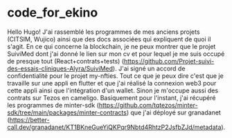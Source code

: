 # code_for_ekino

Hello Hugo!
J'ai rassemblé les programmes de mes anciens projets (CITSIM, Wujico) ainsi que des docs associées qui expliquent de quoi il s'agit. 
En ce qui concerne la blockchain, je ne peux montrer que le projet SuiviMed dont j'ai donné le lien sur mon cv et pour 
lequel je me suis occupé de presque tout (React+contrats+tests) (https://github.com/Projet-suivi-des-essais-cliniques-Alyra/SuiviMed).
J'ai signé un accord de confidentialité pour le projet my-nfties. Tout ce que je peux dire c'est que je travaille sur
une appli en flutter et que j'ai réalisé la connexion web3 pour cette appli ainsi que l'intégration d'un wallet. 
Sinon je m'occupe aussi des contrats sur Tezos en cameligo. Basiquement pour l'instant, j'ai récupéré les programmes
de minter-sdk (https://github.com/tqtezos/minter-sdk/tree/main/packages/minter-contracts) 
que j'ai déployé sur granadanet (https://better-call.dev/granadanet/KT1BKneGueYiQKPqr9Nbtd4RhtzP2JsfbZJd/metadata).

